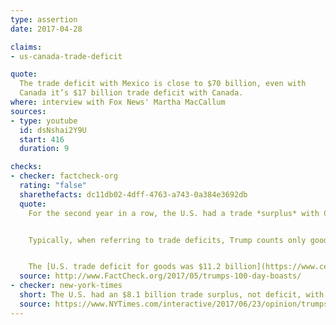 ```yaml
---
type: assertion
date: 2017-04-28

claims:
- us-canada-trade-deficit

quote:
  The trade deficit with Mexico is close to $70 billion, even with
  Canada it’s $17 billion trade deficit with Canada.
where: interview with Fox News' Martha MacCallum
sources:
- type: youtube
  id: dsNshai2Y9U
  start: 416
  duration: 9

checks:
- checker: factcheck-org
  rating: "false"
  sharethefacts: dc11db02-4dff-4763-a743-0a384e3692db
  quote:
    For the second year in a row, the U.S. had a trade *surplus* with Canada. In 2016, the U.S. had an $8.1 billion trade surplus in goods and services with Canada, up nearly 33 percent from the $6.1 billion surplus in 2015. The last time the U.S. had a deficit with Canada was 2014.


    Typically, when referring to trade deficits, Trump counts only goods and not services. But, even if that were the case here, he would be overstating the U.S. trade deficit for goods with Canada.


    The [U.S. trade deficit for goods was $11.2 billion](https://www.census.gov/foreign-trade/balance/c1220.html) with Canada in 2016, so Trump would have overstated the trade deficit for goods by $5.8 billion, or more than half. Not only that, but the trade deficit for goods has dropped significantly over the last few decades. It was $78.3 billion in 2008. The $11.2 billion trade deficit in goods is the lowest it has been since 1993, when it was $10.8 billion.
  source: http://www.FactCheck.org/2017/05/trumps-100-day-boasts/
- checker: new-york-times
  short: The U.S. had an $8.1 billion trade surplus, not deficit, with Canada in 2016.
  source: https://www.NYTimes.com/interactive/2017/06/23/opinion/trumps-lies.html
---
```


